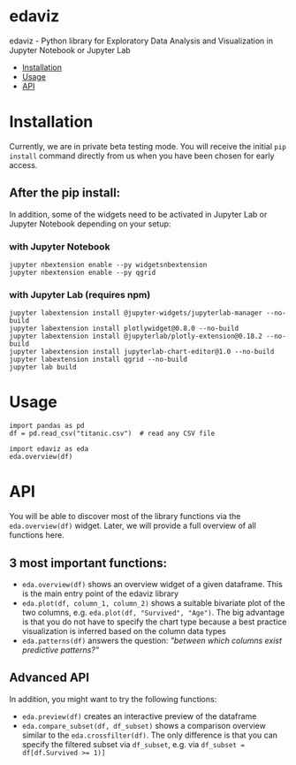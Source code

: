 # edaviz
edaviz - Python library for Exploratory Data Analysis and Visualization in Jupyter Notebook or Jupyter Lab

- [Installation](#Installation)
- [Usage](#Usage)
- [API](#API)

# Installation

Currently, we are in private beta testing mode. You will receive the initial `pip install` command directly from us when you have been chosen for early access.

## After the pip install:
In addition, some of the widgets need to be activated in Jupyter Lab or Jupyter Notebook depending on your setup:

### with Jupyter Notebook

```
jupyter nbextension enable --py widgetsnbextension
jupyter nbextension enable --py qgrid
```

### with Jupyter Lab (requires npm)

```
jupyter labextension install @jupyter-widgets/jupyterlab-manager --no-build
jupyter labextension install plotlywidget@0.8.0 --no-build
jupyter labextension install @jupyterlab/plotly-extension@0.18.2 --no-build
jupyter labextension install jupyterlab-chart-editor@1.0 --no-build
jupyter labextension install qgrid --no-build
jupyter lab build
```


# Usage

```
import pandas as pd
df = pd.read_csv("titanic.csv")  # read any CSV file

import edaviz as eda
eda.overview(df)
```


# API

You will be able to discover most of the library functions via the `eda.overview(df)` widget.
Later, we will provide a full overview of all functions here.

## 3 most important functions:
- `eda.overview(df)` shows an overview widget of a given dataframe. This is the main entry point of the edaviz library
- `eda.plot(df, column_1, column_2)` shows a suitable bivariate plot of the two columns, e.g. `eda.plot(df, "Survived", "Age")`. The big advantage is that you do not have to specify the chart type because a best practice visualization is inferred based on the column data types
- `eda.patterns(df)` answers the question: _"between which columns exist predictive patterns?"_


## Advanced API
In addition, you might want to try the following functions:
- `eda.preview(df)` creates an interactive preview of the dataframe
- `eda.compare_subset(df, df_subset)` shows a comparison overview similar to the `eda.crossfilter(df)`. The only difference is that you can specify the filtered subset via `df_subset`, e.g. via `df_subset = df[df.Survived >= 1)]`



